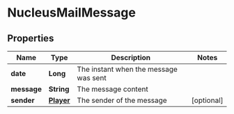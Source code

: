 
# NucleusMailMessage

## Properties
Name | Type | Description | Notes
------------ | ------------- | ------------- | -------------
**date** | **Long** | The instant when the message was sent | 
**message** | **String** | The message content | 
**sender** | [**Player**](Player.md) | The sender of the message |  [optional]




